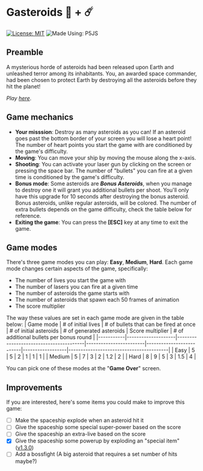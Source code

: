 # Gasteroids 👾 + ☄️
[![License: MIT](https://img.shields.io/badge/License-MIT-green.svg?style=flat-square)](https://github.com/DevTony101/gasteroids/blob/main/LICENSE)
![Made Using: P5JS](https://img.shields.io/badge/Made%20Using-P5JS-pink?style=flat-square)

## Preamble
A mysterious horde of asteroids had been released upon Earth and unleashed terror among its inhabitants. You, an awarded space commander, had been chosen to protect Earth by destroying all the asteroids before they hit the planet!

*Play [here](https://devtony101.github.io/gasteroids/)*.

## Game mechanics
- **Your misssion**: Destroy as many asteroids as you can! If an asteroid goes past the bottom border of your screen you will lose a heart point! The number of heart points you start the game with are conditioned by the game's difficulty.
- **Moving**: You can move your ship by moving the mouse along the x-axis.
- **Shooting**: You can activate your laser gun by clicking on the screen or pressing the space bar. The number of "bullets" you can fire at a given time is conditioned by the game's difficulty.
- **Bonus mode**: Some asteroids are ***Bonus Asteroids***, when you manage to destroy one it will grant you additional bullets per shoot. You'll only have this upgrade for 10 seconds after destroying the bonus asteroid. Bonus asteroids, unlike regular asteroids, will be colored. The number of extra bullets depends on the game difficulty, check the table below for reference.
- **Exiting the game**: You can press the **[ESC]** key at any time to exit the game.

## Game modes
There's three game modes you can play: **Easy**, **Medium**, **Hard**. Each game mode changes certain aspects of the game, specifically:

- The number of lives you start the game with
- The number of lasers you can fire at a given time
- The number of asteroids the game starts with
- The number of asteroids that spawn each 50 frames of animation
- The score multiplier

The way these values are set in each game mode are given in the table below:
| Game mode | # of initial lives | # of bullets that can be fired at once | # of initial asteroids | # of generated asteroids | Score multiplier | # of additional bullets per bonus round |
|-----------|--------------------|----------------------------------------|------------------------|--------------------------|------------------|-----------------------------------------|
| Easy      | 5                  | 5                                      | 2                      | 1                        | 1                | 1                                       |
| Medium    | 5                  | 7                                      | 3                      | 2                        | 1.2              | 2                                       |
| Hard      | 8                  | 9                                      | 5                      | 3                        | 1.5              | 4                                       |

You can pick one of these modes at the "**Game Over**" screen.

## Improvements
If you are interested, here's some items you could make to improve this game:

- [ ] Make the spaceship explode when an asteroid hit it
- [ ] Give the spaceship some special super-power based on the score
- [ ] Give the spaceship an extra-live based on the score
- [X] Give the spaceship some powerup by exploding an "special item" ([v1.3.0](https://github.com/DevTony101/gasteroids/releases/tag/v1.3.0))
- [ ] Add a bossfight (A big asteroid that requires a set number of hits maybe?)
